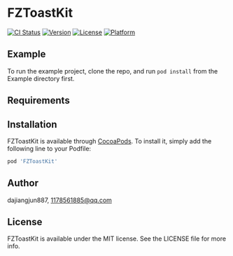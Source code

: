 # FZToastKit

[![CI Status](https://img.shields.io/travis/dajiangjun887/FZToastKit.svg?style=flat)](https://travis-ci.org/dajiangjun887/FZToastKit)
[![Version](https://img.shields.io/cocoapods/v/FZToastKit.svg?style=flat)](https://cocoapods.org/pods/FZToastKit)
[![License](https://img.shields.io/cocoapods/l/FZToastKit.svg?style=flat)](https://cocoapods.org/pods/FZToastKit)
[![Platform](https://img.shields.io/cocoapods/p/FZToastKit.svg?style=flat)](https://cocoapods.org/pods/FZToastKit)

## Example

To run the example project, clone the repo, and run `pod install` from the Example directory first.

## Requirements

## Installation

FZToastKit is available through [CocoaPods](https://cocoapods.org). To install
it, simply add the following line to your Podfile:

```ruby
pod 'FZToastKit'
```

## Author

dajiangjun887, 1178561885@qq.com

## License

FZToastKit is available under the MIT license. See the LICENSE file for more info.
